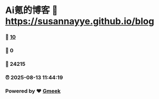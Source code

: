 # Ai氪的博客 :link: https://susannayye.github.io/blog 
### :page_facing_up: [10](https://susannayye.github.io/blog/tag.html) 
### :speech_balloon: 0 
### :hibiscus: 24215 
### :alarm_clock: 2025-08-13 11:44:19 
### Powered by :heart: [Gmeek](https://github.com/Meekdai/Gmeek)
